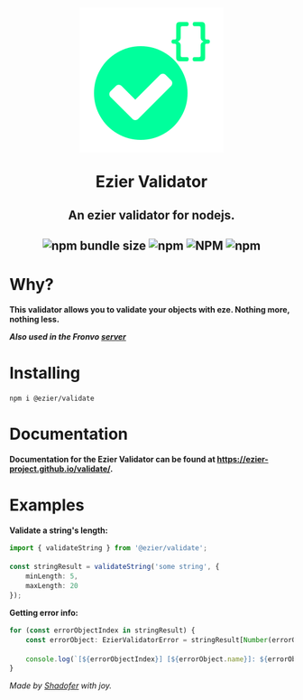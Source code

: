 <h1 align='center'><img src='https://raw.githubusercontent.com/ezier-project/validate/master/images/validate.svg' alt='Ezier Validator logo'>

Ezier Validator</h1>

<h2 align='center'>An ezier validator for nodejs.</h2>

<h2 align='center'>

![npm bundle size](https://img.shields.io/bundlephobia/min/@ezier/validate?style=for-the-badge) ![npm](https://img.shields.io/npm/dm/@ezier/validate?style=for-the-badge) ![NPM](https://img.shields.io/npm/l/@ezier/validate?style=for-the-badge) ![npm](https://img.shields.io/npm/v/@ezier/validate?style=for-the-badge)

# Why?

**This validator allows you to validate your objects with eze.
Nothing more, nothing less.**

***Also used in the Fronvo [server](https://github.com/Fronvo/fronvo)***

# Installing

```
npm i @ezier/validate
```

# Documentation
**Documentation for the Ezier Validator can be found at https://ezier-project.github.io/validate/.**

# Examples

**Validate a string's length:**

```ts
import { validateString } from '@ezier/validate';

const stringResult = validateString('some string', {
    minLength: 5,
    maxLength: 20
});
```

**Getting error info:**

```ts
for (const errorObjectIndex in stringResult) {
    const errorObject: EzierValidatorError = stringResult[Number(errorObjectIndex)];

    console.log(`[${errorObjectIndex}] [${errorObject.name}]: ${errorObject.message}`);
}
```

<i>Made by [Shadofer](https://github.com/shadofer) with joy.</i>
